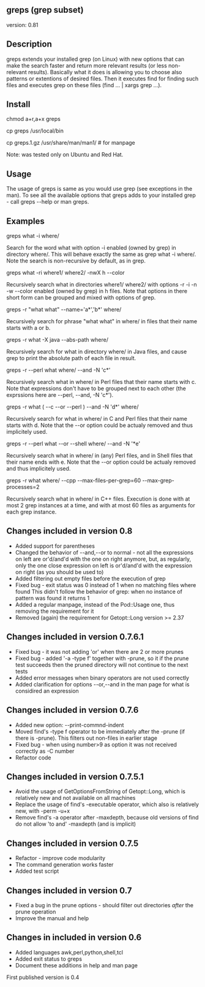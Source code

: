greps (grep subset)
-------------------
version: 0.81

Description
-----------
greps extends your installed grep (on Linux) with new options that can make the search faster and return more relevant results (or less non-relevant results).
Basically what it does is allowing you to choose also patterns or extentions of desired files. Then it executes find for finding such files and executes grep on these files (find ... | xargs grep ...).

Install
-------
chmod a+r,a+x greps

cp greps /usr/local/bin

cp greps.1.gz /usr/share/man/man1/ # for manpage

Note: was tested only on Ubuntu and Red Hat.

Usage
-----
The usage of greps is same as you would use grep (see exceptions in the man).
To see all the available options that greps adds to your installed grep - call greps --help or man greps.

Examples
--------
greps what -i where/

Search for the word what with option -i enabled (owned by grep) in directory where/. This will behave exactly the same as grep what -i where/. Note the search is non-recursive by default, as in grep.

greps what -ri where1/ where2/ -nwX h --color

Recursively search what in directories where1/ where2/ with options -r -i -n -w --color enabled (owned by grep) in h files. Note that options in there short form can be grouped and mixed with options of grep.

greps -r "what what" --name='a\*','b\*' where/

Recursively search for phrase "what what" in where/ in files that their name starts with a or b.

greps -r what -X java --abs-path where/

Recursively search for what in directory where/ in Java files, and cause grep to print the absolute path of each file in result.

greps -r --perl what where/ --and -N 'c*'

Recursively search what in where/ in Perl files that their name starts with c. Note that expressions don't have to be grouped next to each other (the exprssions here  are  --perl,  --and,  -N 'c*').

greps -r what \( --c --or --perl \) --and -N 'd*' where/

Recursively search for what in where/ in C and Perl files that their name starts with d. Note that the --or option could be actualy removed and thus implicitely used.

greps -r --perl what --or --shell where/ --and -N '*e'

Recursively search what in where/ in (any) Perl files, and in Shell files that their name ends with e. Note that the --or option could be actualy removed and thus implicitely used.

greps -r what where/ --cpp --max-files-per-grep=60 --max-grep-processes=2

Recursively search what in where/ in C++ files. Execution is done with at most 2 grep instances at a time, and with at most 60 files as arguments for each grep instance.

Changes included in version 0.8
-------------------------------
* Added support for parentheses
* Changed the behavior of --and,--or to normal - not all the expressions on left are or'd/and'd with the one on right anymore, 
  but, as regularly, only the one close expression on left is or'd/and'd with the expression on right (as you should be used to)
* Added filtering out empty files before the execution of grep
* Fixed bug - exit status was 0 instead of 1 when no matching files where found
  This didn't follow the behavior of grep: when no instance of pattern was found it returns 1
* Added a regular manpage, instead of the Pod::Usage one, thus removing the requirement for it
* Removed (again) the requirement for Getopt::Long version >= 2.37

Changes included in version 0.7.6.1
-------------------------------
* Fixed bug - it was not adding 'or' when there are 2 or more prunes
* Fixed bug - added '-a -type f' together with -prune, so it if the prune test succeeds then the pruned directory will not continue to the next tests
* Added error messages when binary operators are not used correctly
* Added clarification for options --or,--and in the man page for what is considired an expression


Changes included in version 0.7.6
-----------------------------------
* Added new option: --print-commnd-indent
* Moved find's -type f operator to be immediately after the -prune (if there is -prune). This filters out non-files in earlier stage
* Fixed bug - when using number>9 as option it was not received correctly as -C number
* Refactor code

Changes included in version 0.7.5.1
-----------------------------------
* Avoid the usage of GetOptionsFromString of Getopt::Long, which is relatively new and not available on all machines
* Replace the usage of find's -executable operator, which also is relatively new, with -perm -u+x
* Remove find's -a operator after -maxdepth, because old versions of find do not allow 'to and' -maxdepth (and is implicit)

Changes included in version 0.7.5
---------------------------------
* Refactor - improve code modularity
* The command generation works faster
* Added test script

Changes included in version 0.7
----------------------------------
* Fixed a bug in the prune options - should filter out directories *after* the prune operation 
* Improve the manual and help

Changes in included in version 0.6
----------------------------------
* Added languages awk,perl,python,shell,tcl
* Added exit status to greps
* Document these additions in help and man page

First published version is 0.4
